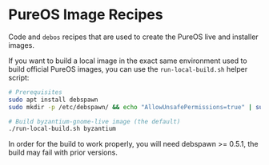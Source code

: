 # PureOS Image Recipes

Code and `debos` recipes that are used to create the PureOS live and installer
images.

If you want to build a local image in the exact same environment used to build
official PureOS images, you can use the `run-local-build.sh` helper script:
```bash
# Prerequisites
sudo apt install debspawn
sudo mkdir -p /etc/debspawn/ && echo "AllowUnsafePermissions=true" | sudo tee /etc/debspawn/global.toml

# Build byzantium-gnome-live image (the default)
./run-local-build.sh byzantium
```

In order for the build to work properly, you will need debspawn >= 0.5.1, the build may fail with prior versions.
